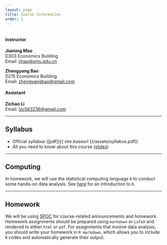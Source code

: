 ```yaml
---
layout: page
title: Course Information
order: 1
---
```

<p style="height: 1px"></p>

#### Instructor
**Jiaming Mao**<br>
D303 Economics Building<br>
Email: <jmao@xmu.edu.cn>

**Zhengyang Bao**<br>
D215 Economics Building<br>
Email: <zhengyangbao@gmail.com>

#### Assistant
**Zichao Li**<br>
Email: <lzc563236@gmail.com>

---

## Syllabus
- Official syllabus ([pdf]({{ site.baseurl }}/assets/syllabus.pdf))
- All you need to know about this course ([slides](https://rawcdn.githack.com/jiamingmao/principles-of-economics/master/Course%20Info/Course-Info.html#1))

---

## Computing

In homework, we will use the statistical computing language `R` to conduct some hands-on data analysis. See [here](../Software) for an introduction to `R`.

---

## Homework

We will be using [SPOC](https://l.xmu.edu.cn/) for course-related announcements and homework. Homework assignments should be prepared using `markdown` or `LaTeX` and rendered to either `html` or `pdf`. For assignments that involve data analysis, you should write your homework in `R markdown`, which allows you to include `R` codes and automatically generate their output.
